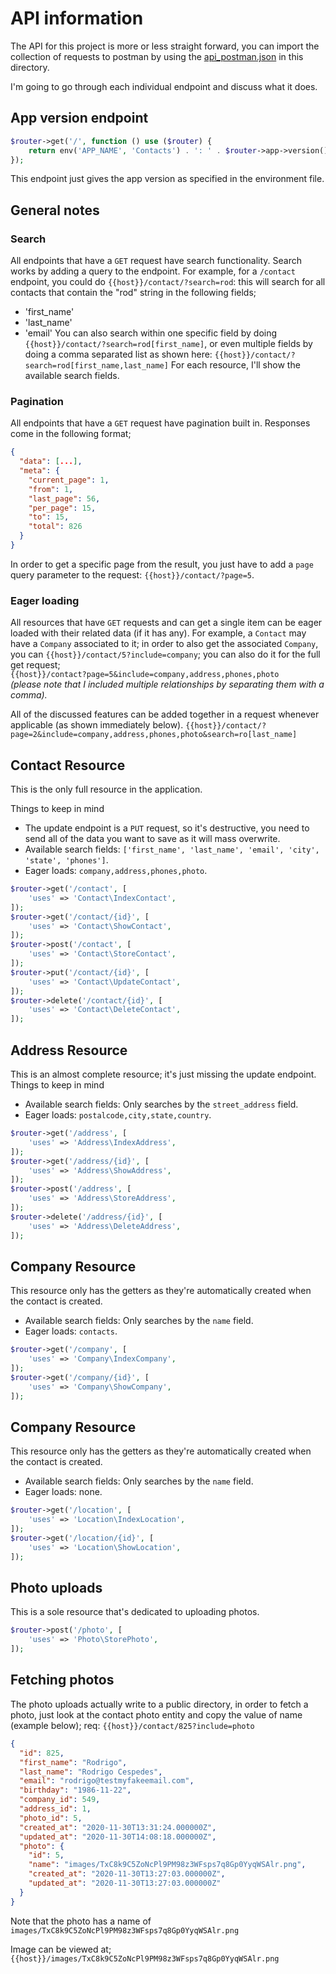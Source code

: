 # API information
The API for this project is more or less straight forward, you can import the
collection of requests to postman by using the [api_postman.json](./api_postman.json)
in this directory.

I'm going to go through each individual endpoint and discuss what it does.

## App version endpoint
```php
$router->get('/', function () use ($router) {
    return env('APP_NAME', 'Contacts') . ': ' . $router->app->version();
});
```
This endpoint just gives the app version as specified in the environment file.

## General notes
### Search
All endpoints that have a `GET` request have search functionality. Search works
by adding a query to the endpoint. For example, for a `/contact` endpoint, you
could do `{{host}}/contact/?search=rod`: this will search for all contacts that
contain the "rod" string in the following fields;
 * 'first_name'
 * 'last_name'
 * 'email'
You can also search within one specific field by doing
`{{host}}/contact/?search=rod[first_name]`, or even multiple fields by doing a
comma separated list as shown here:
 `{{host}}/contact/?search=rod[first_name,last_name]`
For each resource, I'll show the available search fields.
### Pagination
All endpoints that have a `GET` request have pagination built in. Responses come
in the following format;
```json
{
  "data": [...],
  "meta": {
    "current_page": 1,
    "from": 1,
    "last_page": 56,
    "per_page": 15,
    "to": 15,
    "total": 826
  }
}
```
In order to get a specific page from the result, you just have to add a `page`
query parameter to the request: `{{host}}/contact/?page=5`.
### Eager loading
All resources that have `GET` requests and can get a single item can be eager
loaded with their related data (if it has any). For example, a `Contact` may have
a `Company` associated to it; in order to also get the associated `Company`, you
can `{{host}}/contact/5?include=company`; you can also do it for the full get
request;  
`{{host}}/contact?page=5&include=company,address,phones,photo`  
*(please note that I included multiple relationships by separating them with a comma).*

All of the discussed features can be added together in a request whenever
applicable (as shown immediately below).
`{{host}}/contact/?page=2&include=company,address,phones,photo&search=ro[last_name]` 

## Contact Resource
This is the only full resource in the application.

Things to keep in mind
* The update endpoint is a `PUT` request, so it's destructive, you need to send
 all of the data you want to save as it will mass overwrite.
* Available search fields: `['first_name', 'last_name', 'email', 'city', 'state', 'phones']`.
* Eager loads: `company,address,phones,photo`.
```php
$router->get('/contact', [
    'uses' => 'Contact\IndexContact',
]);
$router->get('/contact/{id}', [
    'uses' => 'Contact\ShowContact',
]);
$router->post('/contact', [
    'uses' => 'Contact\StoreContact',
]);
$router->put('/contact/{id}', [
    'uses' => 'Contact\UpdateContact',
]);
$router->delete('/contact/{id}', [
    'uses' => 'Contact\DeleteContact',
]);
```

## Address Resource
This is an almost complete resource; it's just missing the update endpoint.
Things to keep in mind
* Available search fields: Only searches by the `street_address` field.
* Eager loads: `postalcode,city,state,country`.
```php
$router->get('/address', [
    'uses' => 'Address\IndexAddress',
]);
$router->get('/address/{id}', [
    'uses' => 'Address\ShowAddress',
]);
$router->post('/address', [
    'uses' => 'Address\StoreAddress',
]);
$router->delete('/address/{id}', [
    'uses' => 'Address\DeleteAddress',
]);
```

## Company Resource
This resource only has the getters as they're automatically created when the
contact is created.
* Available search fields: Only searches by the `name` field.
* Eager loads: `contacts`.
```php
$router->get('/company', [
    'uses' => 'Company\IndexCompany',
]);
$router->get('/company/{id}', [
    'uses' => 'Company\ShowCompany',
]);
```

## Company Resource
This resource only has the getters as they're automatically created when the
contact is created.
* Available search fields: Only searches by the `name` field.
* Eager loads: none.
```php
$router->get('/location', [
    'uses' => 'Location\IndexLocation',
]);
$router->get('/location/{id}', [
    'uses' => 'Location\ShowLocation',
]);
```

## Photo uploads
This is a sole resource that's dedicated to uploading photos.
```php
$router->post('/photo', [
    'uses' => 'Photo\StorePhoto',
]);
```

## Fetching photos
The photo uploads actually write to a public directory, in order to fetch a photo,
just look at the contact photo entity and copy the value of name (example below);
req: `{{host}}/contact/825?include=photo`
```json
{
  "id": 825,
  "first_name": "Rodrigo",
  "last_name": "Rodrigo Cespedes",
  "email": "rodrigo@testmyfakeemail.com",
  "birthday": "1986-11-22",
  "company_id": 549,
  "address_id": 1,
  "photo_id": 5,
  "created_at": "2020-11-30T13:31:24.000000Z",
  "updated_at": "2020-11-30T14:08:18.000000Z",
  "photo": {
    "id": 5,
    "name": "images/TxC8k9C5ZoNcPl9PM98z3WFsps7q8Gp0YyqWSAlr.png",
    "created_at": "2020-11-30T13:27:03.000000Z",
    "updated_at": "2020-11-30T13:27:03.000000Z"
  }
}
```
Note that the photo has a name of `images/TxC8k9C5ZoNcPl9PM98z3WFsps7q8Gp0YyqWSAlr.png`

Image can be viewed at;
`{{host}}/images/TxC8k9C5ZoNcPl9PM98z3WFsps7q8Gp0YyqWSAlr.png`
